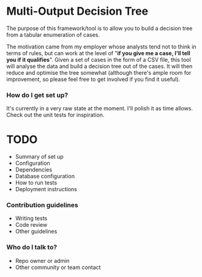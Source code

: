 # Multi-Output Decision Tree

The purpose of this framework/tool is to allow you to build a decision tree from a tabular enumeration of cases.

The motivation came from my employer whose analysts tend not to think in terms of rules, but can work at the level of "__if you give  me a case, I'll tell you if it qualifies__".  Given a set of cases in the form of a CSV file, this tool will analyse the data and build a decision tree out of the cases.  It will then reduce and optimise the tree somewhat (although there's ample room for improvement, so please feel free to get involved if you find it useful).

### How do I get set up? ###

It's currently in a very raw state at the moment.  I'll polish it as time allows.  Check out the unit tests for inspiration.

# TODO

* Summary of set up
* Configuration
* Dependencies
* Database configuration
* How to run tests
* Deployment instructions

### Contribution guidelines ###

* Writing tests
* Code review
* Other guidelines

### Who do I talk to? ###

* Repo owner or admin
* Other community or team contact
